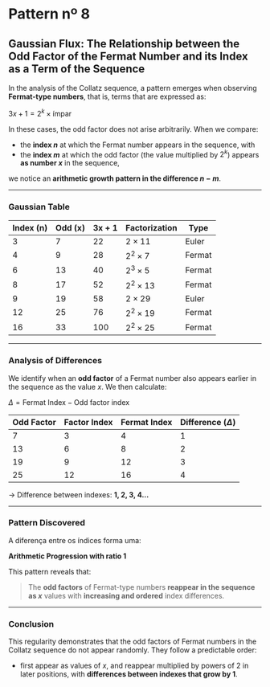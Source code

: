 # Pattern nº 8

## Gaussian Flux: The Relationship between the Odd Factor of the Fermat Number and its Index as a Term of the Sequence

In the analysis of the Collatz sequence, a pattern emerges when observing **Fermat-type numbers**, that is, terms that are expressed as:

$3x + 1 = 2^k \times \text{ímpar}$

In these cases, the odd factor does not arise arbitrarily. When we compare:

- the **index $n$** at which the Fermat number appears in the sequence, with
- the **index $m$** at which the odd factor (the value multiplied by $2^k$) appears **as number $x$** in the sequence,

we notice an **arithmetic growth pattern in the difference $n - m$**.

---

### Gaussian Table

| Index (n) | Odd (x) | 3x + 1 | Factorization     | Type   |
|------------|-----------|--------------|------------------|--------|
| 3          | 7         | 22           | $2 \times 11$      | Euler  |
| 4          | 9         | 28           | $2^2 \times 7$     | Fermat |
| 6          | 13        | 40           | $2^3 \times 5$     | Fermat |
| 8          | 17        | 52           | $2^2 \times 13$    | Fermat |
| 9          | 19        | 58           | $2 \times 29$      | Euler  |
| 12         | 25        | 76           | $2^2 \times 19$    | Fermat |
| 16         | 33        | 100          | $2^2 \times 25$    | Fermat |

---

### Analysis of Differences

We identify when an **odd factor** of a Fermat number also appears earlier in the sequence as the value $x$. We then calculate:

$\Delta = \text{Fermat Index} - \text{Odd factor index}$

| Odd Factor | Factor Index | Fermat Index | Difference ($\Delta$) |
|-------------|------------------|------------------|---------------------------|
| 7           | 3                | 4                | 1                         |
| 13          | 6                | 8                | 2                         |
| 19          | 9                | 12               | 3                         |
| 25          | 12               | 16               | 4                         |

→ Difference between indexes: **1, 2, 3, 4...**

---

### Pattern Discovered

A diferença entre os índices forma uma:

$\textbf{Arithmetic Progression with ratio 1}$

This pattern reveals that:

> The **odd factors** of Fermat-type numbers **reappear in the sequence as $x$** values ​​with **increasing and ordered** index differences.

---

### Conclusion

This regularity demonstrates that the odd factors of Fermat numbers in the Collatz sequence do not appear randomly. They follow a predictable order:

- first appear as values ​​of $x$, and reappear multiplied by powers of 2 in later positions, with **differences between indexes that grow by 1**.